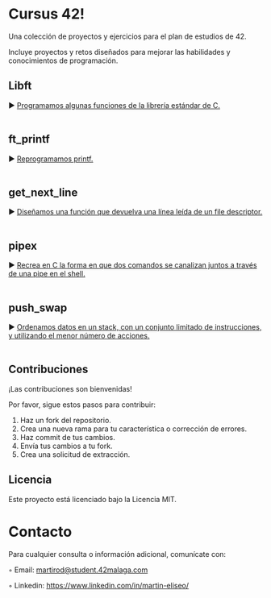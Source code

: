 <h1>Cursus 42!</h1>

Una colección de proyectos y ejercicios para el plan de estudios de 42.

Incluye proyectos y retos diseñados para mejorar las habilidades y conocimientos de programación.

## Libft
► [Programamos algunas funciones de la librería estándar de C.](https://github.com/ME0094/Cursus42/tree/master/Libft)
<br>
<br>
## ft_printf
► [Reprogramamos printf.](https://github.com/ME0094/Cursus42/tree/master/ft_printf)
<br>
<br>
## get_next_line
► [Diseñamos una función que devuelva una línea leída de un file descriptor.](https://github.com/ME0094/Cursus42/tree/master/get_next_line)
<br>
<br>
## pipex
► [Recrea en C la forma en que dos comandos se canalizan juntos a través de una pipe en el shell.](https://github.com/ME0094/Cursus42/tree/master/pipex)
<br>
<br>
## push_swap
► [Ordenamos datos en un stack, con un conjunto limitado de instrucciones, y utilizando el menor número de acciones.](https://github.com/ME0094/Cursus42/tree/master/push_swap)
<br>
<br>

## Contribuciones

¡Las contribuciones son bienvenidas!

Por favor, sigue estos pasos para contribuir:

1. Haz un fork del repositorio.
2. Crea una nueva rama para tu característica o corrección de errores.
3. Haz commit de tus cambios.
4. Envía tus cambios a tu fork.
5. Crea una solicitud de extracción.

## Licencia

Este proyecto está licenciado bajo la Licencia MIT.

# Contacto 
Para cualquier consulta o información adicional, comunícate con:

◦ Email: martirod@student.42malaga.com

◦ Linkedin: https://www.linkedin.com/in/martin-eliseo/
